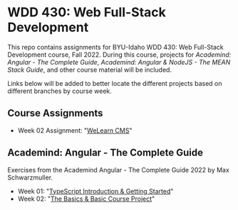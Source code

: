 # WDD 430: Web Full-Stack Development

This repo contains assignments for BYU-Idaho WDD 430: Web Full-Stack Development course, Fall 2022.
During this course, projects for _Academind: Angular - The Complete Guide_, _Academind: Angular & NodeJS - The MEAN Stack Guide_, and other course material will be included.

Links below will be added to better locate the different projects based on different branches by course week.

## Course Assignments

- Week 02 Assignment: "[WeLearn CMS](https://github.com/sbolande/wdd430/tree/week02/w02_Assignment/cms)"

## Academind: Angular - The Complete Guide

Exercises from the Academind Angular - The Complete Guide 2022 by Max Schwarzmuller.

- Week 01: "[TypeScript Introduction & Getting Started](https://github.com/sbolande/wdd430/tree/week01)"
- Week 02: "[The Basics & Basic Course Project](https://github.com/sbolande/wdd430/tree/week02/Academind%20-%20Angular%20The%20Complete%20Guide)"

